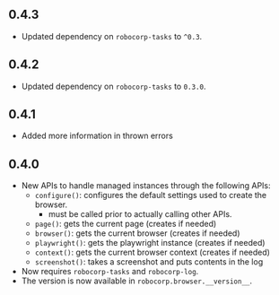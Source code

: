 0.4.3
-----------------------------

- Updated dependency on `robocorp-tasks` to `^0.3`.

0.4.2
-----------------------------

- Updated dependency on `robocorp-tasks` to `0.3.0`.


0.4.1
-----------------------------

- Added more information in thrown errors

0.4.0
-----------------------------

- New APIs to handle managed instances through the following APIs:
    - `configure()`: configures the default settings used to create the browser.
        - must be called prior to actually calling other APIs.
    - `page()`: gets the current page (creates if needed)
    - `browser()`: gets the current browser (creates if needed)
    - `playwright()`: gets the playwright instance (creates if needed)
    - `context()`: gets the current browser context (creates if needed)
    - `screenshot()`: takes a screenshot and puts contents in the log
- Now requires `robocorp-tasks` and `robocorp-log`.
- The version is now available in `robocorp.browser.__version__`.